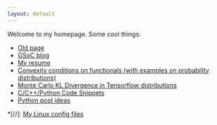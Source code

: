 ```yaml
---
layout: default
---
```

Welcome to my homepage. Some cool things:

* [Old page](www/)
* [GSoC blog](blog/gsoc/index)
* [My resume](content/resume.pdf)
* [Convexity conditions on functionals (with examples on probability distributions)](blog/convexity_fun)
* [Monte Carlo KL Divergence in Tensorflow distributions](blog/tf_kl_divergence)
* [C/C++/Python Code Snippets](blog/snips)
* [Python post ideas](blogs/python)

*[//]:  [My Linux config files](scripts/)
